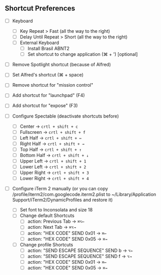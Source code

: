
## Shortcut Preferences

- [ ] Keyboard
    - [ ] Key Repeat > Fast (all the way to the right)
    - [ ] Delay Until Repeat > Short (all the way to the right)
    - [ ] External Keyboard
        - [ ] Install Brasil ABNT2
        - [ ] Set shortcut to change application (⌘ + ') [optional]

- [ ] Remove Spotlight shortcut (because of Alfred)

- [ ] Set Alfred's shortcut (⌘ + space)

- [ ] Remove shortcut for "mission control"

- [ ] Add shortcut for "launchpad" (F4)

- [ ] Add shortcut for "expose" (F3)

- [ ] Configure Spectable (deactivate shortcuts before)
    - [ ] Center → `crtl + shift + c`
    - [ ] Fullscreen → `crtl + shift + f`
    - [ ] Left Half → `crtl + shift + ←`
    - [ ] Right Half → `crtl + shift + →`
    - [ ] Top Half → `crtl + shift + ↑`
    - [ ] Bottom Half → `crtl + shift + ↓`
    - [ ] Upper Left → `crtl + shift + 1`
    - [ ] Lower Left → `crtl + shift + 2`
    - [ ] Upper Right → `crtl + shift + 3`
    - [ ] Lower Right → `crtl + shift + 4`

- [ ] Configure iTerm 2 manually (or you can copy /profile/iterm2/com.googlecode.iterm2.plist to
~/Library/Application Support/iTerm2/DynamicProfiles and restore it)
    - [ ] Set font to Inconsolata and size 18
    - [ ] Change default Shortcuts
        - [ ] action: Previous Tab → `⌘⌥←`
        - [ ] action: Next Tab → `⌘⌥→`
        - [ ] action: "HEX CODE" SEND 0x01 → `⌘←`
        - [ ] action: "HEX CODE" SEND 0x05 → `⌘→`

    - [ ] Change profile Shortcuts
        - [ ] action: "SEND ESCAPE SEQUENCE" SEND b → `⌥←`
        - [ ] action: "SEND ESCAPE SEQUENCE" SEND f → `⌥→`
        - [ ] action: "HEX CODE" SEND 0x01 → `⌘←`
        - [ ] action: "HEX CODE" SEND 0x05 → `⌘→`
